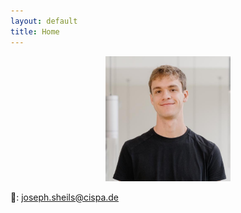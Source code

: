 ```yaml
---
layout: default
title: Home
---
```



<p align="center">
  <img src="/assets/c01josh.jpg" alt="My Photo" width="200">
</p>

📧: joseph.sheils@cispa.de
